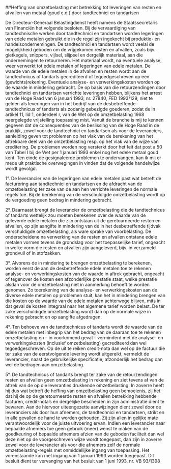 <meta http-equiv='Content-Type' content='text/html; charset=utf-8' />

##Heffing van omzetbelasting met betrekking tot leveringen van resten en afvallen van metaal (goud e.d.) door tandtechnici en tandartsen

De Directeur-Generaal Belastingdienst heeft namens de Staatssecretaris van Financiën het volgende besloten.     Bij de vervaardiging van tandtechnische werken door tandtechnici en tandartsen worden legeringen van edele metalen gebruikt die in de regel zijn ingekocht bij produktie- en handelsondernemingen. De tandtechnici en tandartsen wordt veelal de mogelijkheid geboden om de vrijgekomen resten en afvallen, zoals bijv. gietkegels, snippers, vijlsel, slijpsel en dergelijk materiaal, aan die ondernemingen te retourneren. Het materiaal wordt, na eventuele analyse, weer verwerkt tot edele metalen of legeringen van edele metalen. De waarde van de edele metalen in de afvallen en resten wordt aan de tandtechnicus of tandarts gecrediteerd of tegoedgeschreven op een (gewichts)rekening. Eventuele analyse- en verwerkingskosten worden op de waarde in mindering gebracht. De op basis van die retourzendingen door tandtechnici en tandartsen verrichte leveringen hebben, blijkens het arrest van de Hoge Raad van 6 januari 1993, nr. 27840, FED 1993/129, niet te gelden als leveringen van in het bedrijf van de desbetreffende tandtechnicus of tandarts als zodanig gebezigde goederen, zodat de in artikel 11, lid 1, onderdeel r, van de Wet op de omzetbelasting 1968 neergelegde vrijstelling toepassing mist. Vanuit de branche is mij te kennen gegeven dat de consequenties van de beslissing van de Hoge Raad in de praktijk, zowel voor de tandtechnici en tandartsen als voor de leveranciers, aanleiding geven tot problemen op het vlak van de berekening van het aftrekbare deel van de omzetbelasting resp. op het vlak van de wijze van creditering. De problemen worden nog versterkt door het feit dat post a 50 van Tabel I bij de Wet per 1 januari 1993 enkel nog het edele metaal goud kent. Ten einde de gesignaleerde problemen te ondervangen, kan ik mij er mede uit praktische overwegingen in vinden dat de volgende handelwijze wordt gevolgd. 

1°. De leverancier van de legeringen van edele metalen past wat betreft de facturering aan tandtechnici en tandartsen en de afdracht van de omzetbelasting ter zake van de aan hen verrichte leveringen de normale regels toe. Bij de berekening van de verschuldigde omzetbelasting wordt op de vergoeding geen bedrag in mindering gebracht.  

2°. Daarnaast brengt de leverancier de omzetbelasting die de tandtechnicus of tandarts wettelijk zou moeten berekenen over de waarde van de geleverde edele metalen die zijn ontstaan uit de geretourneerde resten en afvallen, op zijn aangifte in mindering van de in het desbetreffende tijdvak verschuldigde omzetbelasting, als ware sprake van voorbelasting. De onderscheidene na verwerking van de resten en afvallen ontstane edele metalen vormen tevens de grondslag voor het toepasselijke tarief, ongeacht in welke vorm die resten en afvallen zijn aangeleverd, bijv. in verzameld grondvuil of in stofzakken.  

3°. Alvorens de in mindering te brengen omzetbelasting te berekenen, worden eerst de aan de desbetreffende edele metalen toe te rekenen analyse- en verwerkingskosten van de waarde in aftrek gebracht, ongeacht of tegenover de kosten een afzonderlijke prestatie staat, welke prestatie alsdan voor de omzetbelasting niet in aanmerking behoeft te worden genomen. Zo toerekening van de analyse- en verwerkingskosten aan de diverse edele metalen op problemen stuit, kan het in mindering brengen van die kosten op de waarde van de edele metalen achterwege blijven, mits in dat geval de kosten integraal naar het algemene tarief worden belast. De ter zake verschuldigde omzetbelasting wordt dan op de normale wijze in rekening gebracht en op aangifte afgedragen.  

4°. Ten behoeve van de tandtechnicus of tandarts wordt de waarde van de edele metalen met inbegrip van het bedrag van de daaraan toe te rekenen omzetbelasting en – in voorkomend geval – verminderd met de analyse- en verwerkingskosten (inclusief omzetbelasting) gecrediteerd dan wel tegoedgeschreven. Op de uit te reiken credit-nota dan wel op de factuur die ter zake van de eerstvolgende levering wordt uitgereikt, vermeldt de leverancier, naast de gebruikelijke specificatie, afzonderlijk het bedrag dan wel de bedragen aan omzetbelasting.  

5°. De tandtechnicus of tandarts brengt ter zake van de retourzendingen resten en afvallen geen omzetbelasting in rekening en ziet tevens af van de aftrek van de op die leveranties drukkende omzetbelasting. In zoverre heeft hij dus wat betreft de heffing van omzetbelasting geen bemoeienis, zij het dat hij de op de geretourneerde resten en afvallen betrekking hebbende facturen, credit-nota’s en dergelijke bescheiden in zijn administratie dient te bewaren.   Aan de hiervoor uiteengezette aanwijzingen dient zowel door de leveranciers als door hun afnemers, de tandtechnici en tandartsen, strikt en in alle gevallen de hand te worden gehouden. Zij zijn allen in gelijke mate verantwoordelijk voor de juiste uitvoering ervan. Indien een leverancier naar bepaalde afnemers toe geen gebruik (meer) wenst te maken van de goedkeuring of bepaalde afnemers afzien van de geboden faciliteit dan wel deze niet op de voorgeschreven wijze wordt toegepast, dan zijn in zoverre zowel voor de leverancier als voor die afnemers zelf de normale omzetbelasting-regels met onmiddellijke ingang van toepassing. Het vorenstaande kan met ingang van 1 januari 1993 worden toegepast. Dit besluit dient ter vervanging van het besluit van 1 juni 1993, nr. VB 93/1398    

